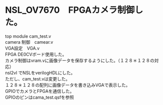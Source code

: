 # NSL_OV7670　FPGAカメラ制御した。<br>
top module cam_test.v
<br>camera 制御　camear.v
<br>VGA設定　VGA.v
<br>FPGA DE0CVボード使用した。
<br>カメラ制御はvram.vに画像データを保存するようにした。（１２８＊１２８の対応）
<br>nsl2vl でNSLをverilogHDLにした。
<br>ただし、cam_test.vは変更した。
<br>１２８＊１２８の配列に画像データを書き込みVGAで表示した。
<br>GPIOでカメラとFPGAを通信した。
<br>GPIOのピンはcama_test.qsfを参照
